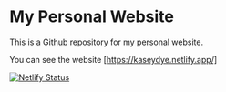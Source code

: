 # My Personal Website

This is a Github repository for my personal website.

You can see the website [https://kaseydye.netlify.app/]


[![Netlify Status](https://api.netlify.com/api/v1/badges/35fa3921-7143-42c6-b734-89a51dfb3ba2/deploy-status)](https://app.netlify.com/sites/kaseydye/deploys)